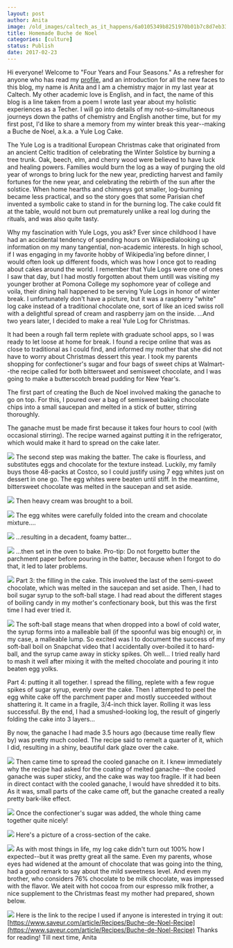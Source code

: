 ```yaml
---
layout: post
author: Anita
image: /old_images/caltech_as_it_happens/6a0105349b8251970b01b7c8d7eb33970b.jpg
title: Homemade Buche de Noel
categories: [culture]
status: Publish
date: 2017-02-23
---
```


Hi everyone!
Welcome to "Four Years and Four Seasons." As a refresher for anyone who has read my [profile](https://caltech.typepad.com/caltech_as_it_happens/meet-our-bloggers.html), and an introduction for all the new faces to this blog, my name is Anita and I am a chemistry major in my last year at Caltech. My other academic love is English, and in fact, the name of this blog is a line taken from a poem I wrote last year about my holistic experiences as a Techer. I will go into details of my not-so-simultaneous journeys down the paths of chemistry and English another time, but for my first post, I'd like to share a memory from my winter break this year--making a Buche de Noel, a.k.a. a Yule Log Cake.

The Yule Log is a traditional European Christmas cake that originated from an ancient Celtic tradition of celebrating the Winter Solstice by burning a tree trunk. Oak, beech, elm, and cherry wood were believed to have luck and healing powers. Families would burn the log as a way of purging the old year of wrongs to bring luck for the new year, predicting harvest and family fortunes for the new year, and celebrating the rebirth of the sun after the solstice. When home hearths and chimneys got smaller, log-burning became less practical, and so the story goes that some Parisian chef invented a symbolic cake to stand in for the burning log. The cake could fit at the table, would not burn out prematurely unlike a real log during the rituals, and was also quite tasty.

Why my fascination with Yule Logs, you ask? Ever since childhood I have had an accidental tendency of spending hours on Wikipedialooking up information on my many tangential, non-academic interests. In high school, if I was engaging in my favorite hobby of Wikipedia'ing before dinner, I would often look up different foods, which was how I once got to reading about cakes around the world. I remember that Yule Logs were one of ones I saw that day, but I had mostly forgotten about them untilI was visiting my younger brother at Pomona College my sophomore year of college and voila, their dining hall happened to be serving Yule Logs in honor of winter break. I unfortunately don't have a picture, but it was a raspberry "white" log cake instead of a traditional chocolate one, sort of like an iced swiss roll with a delightful spread of cream and raspberry jam on the inside. ...And two years later, I decided to make a real Yule Log for Christmas.

It had been a rough fall term replete with graduate school apps, so I was ready to let loose at home for break. I found a recipe online that was as close to traditional as I could find, and informed my mother that she did not have to worry about Christmas dessert this year. I took my parents shopping for confectioner's sugar and four bags of sweet chips at Walmart--the recipe called for both bittersweet and semisweet chocolate, and I was going to make a butterscotch bread pudding for New Year's.

The first part of creating the Buch de Noel involved making the ganache to go on top. For this, I poured over a bag of semisweet baking chocolate chips into a small saucepan and melted in a stick of butter, stirring thoroughly.

The ganache must be made first because it takes four hours to cool (with occasional stirring). The recipe warned against putting it in the refrigerator, which would make it hard to spread on the cake later.


![](/old_images/caltech_as_it_happens/6a0105349b8251970b01bb097b169e970d.jpg)
The second step was making the batter. The cake is flourless, and substitutes eggs and chocolate for the texture instead. Luckily, my family buys those 48-packs at Costco, so I could justify using 7 egg whites just on dessert in one go. The egg whites were beaten until stiff. In the meantime, bittersweet chocolate was melted in the saucepan and set aside.


![](/old_images/caltech_as_it_happens/6a0105349b8251970b01b7c8d7eb57970b.jpg)
Then heavy cream was brought to a boil.


![](/old_images/caltech_as_it_happens/6a0105349b8251970b01b7c8d7eb5e970b.jpg)
The egg whites were carefully folded into the cream and chocolate mixture....


![](/old_images/caltech_as_it_happens/6a0105349b8251970b01b8d262482c970c.jpg)
...resulting in a decadent, foamy batter...


![](/old_images/caltech_as_it_happens/6a0105349b8251970b01b8d2624844970c.jpg)
...then set in the oven to bake. Pro-tip: Do not forgetto butter the parchment paper before pouring in the batter, because when I forgot to do that, it led to later problems.


![](/old_images/caltech_as_it_happens/6a0105349b8251970b01bb097b16cb970d.jpg)
Part 3: the filling in the cake. This involved the last of the semi-sweet chocolate, which was melted in the saucepan and set aside. Then, I had to boil sugar syrup to the soft-ball stage. I had read about the different stages of boiling candy in my mother's confectionary book, but this was the first time I had ever tried it.


![](/old_images/caltech_as_it_happens/6a0105349b8251970b01b7c8d7eb6e970b.jpg)
The soft-ball stage means that when dropped into a bowl of cold water, the syrup forms into a malleable ball (if the spoonful was big enough) or, in my case, a malleable lump. So excited was I to document the success of my soft-ball boil on Snapchat video that I accidentally over-boiled it to hard-ball, and the syrup came away in sticky spikes. Oh well... I tried really hard to mash it well after mixing it with the melted chocolate and pouring it into beaten egg yolks.

Part 4: putting it all together. I spread the filling, replete with a few rogue spikes of sugar syrup, evenly over the cake. Then I attempted to peel the egg white cake off the parchment paper and mostly succeeded without shattering it. It came in a fragile, 3/4-inch thick layer. Rolling it was less successful. By the end, I had a smushed-looking log, the result of gingerly folding the cake into 3 layers...

By now, the ganache I had made 3.5 hours ago (because time really flew by) was pretty much cooled. The recipe said to remelt a quarter of it, which I did, resulting in a shiny, beautiful dark glaze over the cake.


![](/old_images/caltech_as_it_happens/6a0105349b8251970b01b8d2624858970c.jpg)
Then came time to spread the cooled ganache on it. I knew immediately why the recipe had asked for the coating of melted ganache--the cooled ganache was super sticky, and the cake was way too fragile. If it had been in direct contact with the cooled ganache, I would have shredded it to bits. As it was, small parts of the cake came off, but the ganache created a really pretty bark-like effect.


![](/old_images/caltech_as_it_happens/6a0105349b8251970b01b7c8d7eb81970b.jpg)
Once the confectioner's sugar was added, the whole thing came together quite nicely!


![](/old_images/caltech_as_it_happens/6a0105349b8251970b01b8d262486a970c.jpg)
Here's a picture of a cross-section of the cake.


![](/old_images/caltech_as_it_happens/6a0105349b8251970b01b7c8d7eb95970b.jpg)
As with most things in life, my log cake didn't turn out 100% how I expected--but it was pretty great all the same. Even my parents, whose eyes had widened at the amount of chocolate that was going into the thing, had a good remark to say about the mild sweetness level. And even my brother, who considers 76% chocolate to be milk chocolate, was impressed with the flavor. We ateit with hot cocoa from our espresso milk frother, a nice supplement to the Christmas feast my mother had prepared, shown below.


![](/old_images/caltech_as_it_happens/6a0105349b8251970b01b7c8d7ebd9970b.jpg)
Here is the link to the recipe I used if anyone is interested in trying it out:
[https://www.saveur.com/article/Recipes/Buche-de-Noel-Recipe](https://www.saveur.com/article/Recipes/Buche-de-Noel-Recipe)
Thanks for reading! Till next time,
Anita
